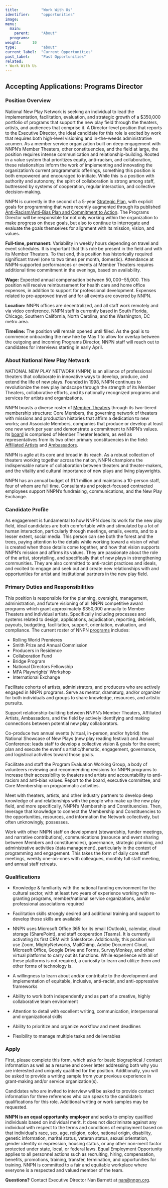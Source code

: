 ```yaml
---
title:          "Work With Us"
identifier:     "opportunities"
image:      
menu:
  main:
    parent:     "About"
  programs:
weight:     10
type:           "about"
current_label:  "Current Opportunities"
past_label:     "Past Opportunities"
related:
- Work With Us
---
```


## Accepting Applications: Programs Director   

### Position Overview

National New Play Network is seeking an individual to lead the implementation, facilitation, evaluation, and strategic growth of a $350,000 portfolio of programs that support the new play field through the theaters, artists, and audiences that comprise it. A Director-level position that reports to the Executive Director, the ideal candidate for this role is excited by work that requires both high-level visioning and in-the-weeds administrative acumen. As a member service organization built on deep engagement with NNPN’s Member Theaters, other constituencies, and the field at large, the position requires intense communication and relationship-building. Rooted in a value system that prioritizes equity, anti-racism, and collaboration, these relationships inform the work of implementing and innovating the organization’s current programmatic offerings, something this position is both empowered and encouraged to initiate. While this is a position with authority and autonomy, the spirit of collaboration is strong among staff, buttressed by systems of cooperation, regular interaction, and collective decision-making.

NNPN is currently in the second of a 5-year [Strategic Plan](http://nnpn.org/about/strategic-plan/), with explicit goals for programming that were recently augmented through its published [Anti-Racism/Anti-Bias Plan and Commitment to Action](http://nnpn.org/about/ar/). The Programs Director will be responsible for not only working within the organization to make progress on these goals, but also to continue to interrogate and evaluate the goals themselves for alignment with its mission, vision, and values.

**Full-time, permanent:** Variability in weekly hours depending on travel and event schedules. It is important that this role be present in the field and with its Member Theaters. To that end, this position has historically required significant travel (one to two times per month, domestic). Attendance at NNPN-supported performances or events at Member Theaters requires additional time commitment in the evenings, based on availability.

**Wage:** Expected annual compensation between $50,000-$55,000. This position will receive reimbursement for health care and home office expenses, in addition to support for professional development. Expenses related to pre-approved travel and for all events are covered by NNPN.

**Location:** NNPN offices are decentralized, and all staff work remotely and via video conference. NNPN staff is currently based in South Florida, Chicago, Southern California, North Carolina, and the Washington, DC metro area.

**Timeline:** The position will remain opened until filled. As the goal is to commence onboarding the new hire by May 1 to allow for overlap between the outgoing and incoming Programs Director, NNPN staff will reach out to candidates for interviews starting in early April.

### About National New Play Network

NATIONAL NEW PLAY NETWORK (NNPN) is an alliance of professional theaters that collaborate in innovative ways to develop, produce, and extend the life of new plays. Founded in 1998, NNPN continues to revolutionize the new play landscape through the strength of its Member Theaters, collaborative efforts, and its nationally recognized programs and services for artists and organizations.

NNPN boasts a diverse roster of [Member Theaters](http://nnpn.org/member-theaters/) through its two-tiered membership structure: Core Members, the governing network of theaters with missions and production histories that affirm a dedication to new works; and Associate Members, companies that produce or develop at least one new work per year and demonstrate a commitment to NNPN’s values. Its [board](http://nnpn.org/about/board/) is comprised of Member Theater leaders, as well as representatives from its two other primary constituencies in the field: [Affiliated Artists](http://nnpn.org/affiliated-artists/) and [Ambassadors](http://nnpn.org/about/ambassadors-council/).

NNPN is agile at its core and broad in its reach. As a robust collection of theaters working together across the nation, NNPN champions the indispensable nature of collaboration between theaters and theater-makers, and the vitality and cultural importance of new plays and living playwrights.

NNPN has an annual budget of $1.1 million and maintains a 10-person staff, four of whom are full time. Consultants and project-focused contracted employees support NNPN’s fundraising, communications, and the New Play Exchange.

### Candidate Profile

As engagement is fundamental to how NNPN does its work for the new play field, ideal candidates are both comfortable with and stimulated by a lot of human interaction, particularly through meetings, emails, events, and to a lesser extent, social media. This person can see both the forest and the trees, paying attention to the details while working toward a vision of what is created when those details come together, and how that vision supports NNPN’s mission and affirms its values. They are passionate about the role of the artist, storytelling, and specifically that of new plays in strengthening communities. They are also committed to anti-racist practices and ideals, and excited to engage and seek out and create new relationships with and opportunities for artist and institutional partners in the new play field.

### Primary Duties and Responsibilities

This position is responsible for the planning, oversight, management, administration, and future visioning of all NNPN competitive award programs which grant approximately $350,000 annually to Member Theaters and individual artists. Specifically including processes and systems related to design, applications, adjudication, reporting, debriefs, payouts, budgeting, facilitation, support, orientation, evaluation, and compliance. The current roster of NNPN [programs](http://nnpn.org/programs/) includes:

- Rolling World Premieres
- Smith Prize and Annual Commission
- Producers in Residence
- Collaboration Fund
- Bridge Program
- National Directors Fellowship
- MFA Playwrights’ Workshop
- International Exchange

Facilitate cohorts of artists, administrators, and producers who are actively engaged in NNPN programs. Serve as mentor, dramaturg, and/or organizer for both individuals and groups to share knowledge, resources, and artistic pursuits.

Support relationship-building between NNPN’s Member Theaters, Affiliated Artists, Ambassadors, and the field by actively identifying and making connections between potential new play collaborators.

Co-produce two annual events (virtual, in-person, and/or hybrid): the National Showcase of New Plays (new play reading festival) and Annual Conference: leads staff to develop a collective vision & goals for the event; plan and execute the event's artistic/thematic, engagement, governance, and logistical activities toward those goals.

Facilitate and staff the Program Evaluation Working Group, a body of volunteers reviewing and recommending revisions for NNPN programs to increase their accessibility to theaters and artists and accountability to anti-racism and anti-bias values. Report to the board, executive committee, and Core Membership on programmatic activities.

Meet with theaters, artists, and other industry partners to develop deep knowledge of and relationships with the people who make up the new play field, and more specifically, NNPN’s Membership and Constituencies. Then, leverage that knowledge to connect the Membership and Constituencies to the opportunities, resources, and information the Network collectively, but often unknowingly, possesses. 

Work with other NNPN staff on development (stewardship, funder meetings, and narrative contributions), communications (resource and event sharing between Members and constituencies), governance, strategic planning, and administrative activities (data management), particularly in the context of programming and engagement. This takes the form of daily core staff meetings, weekly one-on-ones with colleagues, monthly full staff meeting, and annual staff retreats.

### Qualifications

- Knowledge & familiarity with the national funding environment for the cultural sector, with at least two years of experience working with re-granting programs, member/national service organizations, and/or professional associations required

- Facilitation skills strongly desired and additional training and support to develop those skills are available 

- NNPN uses Microsoft Office 365 for its email (Outlook), calendar, cloud storage (SharePoint), and staff cooperation (Teams). It is currently activating its first CRM with Salesforce. Additionally, this position will use Zoom, MightyNetworks, MailChimp, Adobe Document Cloud, Microsoft Office, Google Drive and Forms, SurveyMonkey, and other virtual platforms to carry out its functions. While experience with all of these platforms is not required, a curiosity to learn and utilize them and other forms of technology is.

- A willingness to learn about and/or contribute to the development and implementation of equitable, inclusive, anti-racist, and anti-oppressive frameworks

- Ability to work both independently and as part of a creative, highly collaborative team environment

- Attention to detail with excellent writing, communication, interpersonal and organizational skills

- Ability to prioritize and organize workflow and meet deadlines

- Flexibility to manage multiple tasks and deliverables
 
### Apply

First, please complete this form, which asks for basic biographical / contact information as well as a resume and cover letter addressing both why you are interested and uniquely qualified for the position. Additionally, you will be asked to provide a writing sample from your previous experience in grant-making and/or service organization(s).

Candidates who are invited to interview will be asked to provide contact information for three references who can speak to the candidate’s qualifications for this role. Additional writing or work samples may be requested.

**NNPN is an equal opportunity employer** and seeks to employ qualified individuals based on individual merit. It does not discriminate against any individual with respect to the terms and conditions of employment based on that individual’s race, sex, age, religion, color, national origin, disability, genetic information, marital status, veteran status, sexual orientation, gender identity or expression, housing status, or any other non-merit factor protected under state, local, or federal laws. Equal Employment Opportunity applies to all personnel actions such as recruiting, hiring, compensation, benefits, promotions, training, transfer, termination, and opportunities for training. NNPN is committed to a fair and equitable workplace where everyone is a respected and valued member of the team.

**Questions?** Contact Executive Director Nan Barnett at [nan@nnpn.org](mailto:nan@nnpn.org).

